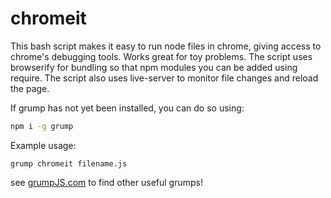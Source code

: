 
# chromeit
This bash script makes it easy to run node files in chrome, giving access to chrome's debugging tools. Works great for toy problems.
The script uses browserify for bundling so that npm modules you can be added using require.
The script also uses live-server to monitor file changes and reload the page.

If grump has not yet been installed, you can do so using:
```bash
npm i -g grump
```

Example usage:
```
grump chromeit filename.js
```

see [grumpJS.com](https://grumpjs.com) to find other useful grumps!
